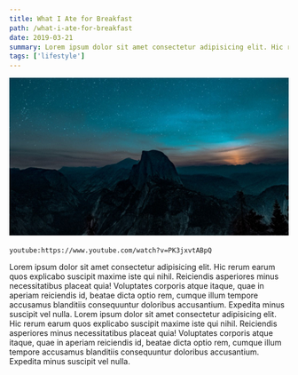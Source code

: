 ```yaml
---
title: What I Ate for Breakfast
path: /what-i-ate-for-breakfast
date: 2019-03-21
summary: Lorem ipsum dolor sit amet consectetur adipisicing elit. Hic rerum earum quos explicabo suscipit maxime iste qui nihil. Reiciendis asperiores minus necessitatibus
tags: ['lifestyle']
---
```


![background](./images/blog_bg_1.jpg)

`youtube:https://www.youtube.com/watch?v=PK3jxvtABpQ`



Lorem ipsum dolor sit amet consectetur adipisicing elit. Hic rerum earum quos explicabo suscipit maxime iste qui nihil. Reiciendis asperiores minus necessitatibus placeat quia! Voluptates corporis atque itaque, quae in aperiam reiciendis id, beatae dicta optio rem, cumque illum tempore accusamus blanditiis consequuntur doloribus accusantium. Expedita minus suscipit vel nulla. Lorem ipsum dolor sit amet consectetur adipisicing elit. Hic rerum earum quos explicabo suscipit maxime iste qui nihil. Reiciendis asperiores minus necessitatibus placeat quia! Voluptates corporis atque itaque, quae in aperiam reiciendis id, beatae dicta optio rem, cumque illum tempore accusamus blanditiis consequuntur doloribus accusantium. Expedita minus suscipit vel nulla.
